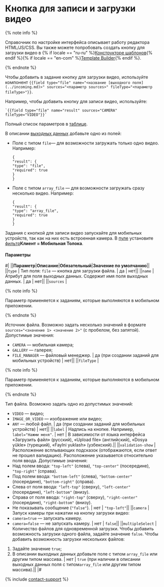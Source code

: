 # Кнопка для записи и загрузки видео

{% note info %}

Справочник по настройке интерфейса описывает работу редактора HTML/JS/CSS. Вы также можете попробовать создать кнопку для загрузки видео в {% if locale == "ru-ru" %}[Конструкторе шаблонов](https://toloka.ai/ru/docs/template-builder/reference/field.media-file){% endif %}{% if locale == "en-com" %}[Template Builder](https://toloka.ai/en/docs/template-builder/reference/field.media-file){% endif %}.

{% endnote %}


Чтобы добавить в задание кнопку для загрузки видео, используйте компонент `{{field type="file" name="<название [выходного поля](../incoming.md)>" sources="<параметр sources>" fileType="<параметр fileType>"}}`.

Например, чтобы добавить кнопку для записи видео, используйте:

```no-highlight
`{{field type="file" name="result" sources="CAMERA" fileType="VIDEO"}}`
```

Полный список параметров в [таблице](#table_param).

В описании [выходных данных](../incoming.md) добавьте одно из полей:

- Поле с типом `file`— для возможности загружать только одно видео. Например:
    ```no-highlight
    {
    "result": {
    "type": "file",
    "required": true
    }
    }
    ```

- Поле с типом `array_file` — для возможности загружать сразу несколько видео. Например:
    ```no-highlight
    {
    "result": {
    "type": "array_file",
    "required": true
    }
    }
    ```


Задания с кнопкой для записи видео запускайте для мобильных устройств, так как на них есть встроенная камера. В [пуле](../../../glossary.md#pool) установите [фильтр](../filters.md)**Клиент = Мобильная Толока**.

#### Параметры

#|
||**Параметр**|**Описание**|**Обязательный**|**Значение по умолчанию**||
||`type` | Тип поля: `file` — кнопка для загрузки файла. | да | нет||
||`name` | Атрибут для поля выходных данных. Содержит имя поля выходных данных. | да | нет||
||`sources` |

{% note info %}

Параметр применяется к заданиям, которые выполняются в мобильном приложении.

{% endnote %}

Источник файла.
Возможно задать несколько значений в формате `sources="<значение 1> <значение 2>"` (с пробелом, без запятой).
Допустимые значения:
- `CAMERA` — мобильная камера;
- `GALLERY` — галерея;
- `FILE_MANAGER` — файловый менеджер. | да (при создании заданий для мобильных устройств) | нет||
||`fileType` |

{% note info %}

Параметр применяется к заданиям, которые выполняются в мобильном приложении.

{% endnote %}

Тип файла. Возможно задать одно из допустимых значений:

- `VIDEO` — видео;
- `IMAGE_OR_VIDEO` — изображение или видео;
- `ANY` — любой файл. | да (при создании заданий для мобильных устройств) | нет||
||`label` | Надпись на кнопке. Например, `label="Нажми меня"`. | нет | В зависимости от языка интерфейса «Загрузить файл» (русский), «Upload file» (английский), «Dosya yükle» (турецкий), «Faylni yuklash» (узбекский).||
||`validation-show` | Расположение всплывающих подсказок (отображаются, если ответ не прошел валидацию). Расположение указывается относительно поля ввода.
Допустимые значения:
- Над полем ввода: `"top-left"` (слева), `"top-center"` (посередине), `"top-right"` (справа).
- Под полем ввода: `"bottom-left"` (слева), `"bottom-center"` (посередине), `"bottom-right"` (справа).
- Слева от поля ввода: `"left-top"` (сверху), `"left-center"` (посередине), `"left-bottom"` (внизу).
- Справа от поля ввода: `"right-top"` (сверху), `"right-center"` (посередине), `"right-bottom"` (внизу).
- Не показывать сообщение (`"false"`). | нет | `"top-left"`||
||`camera` | Запуск камеры при нажатии на кнопку загрузки видео:
- `camera=true` — запускать камеру.
- `camera=false` — не запускать камеру. | нет | `false`||
||`multipleSelect` | Количество файлов для одновременной загрузки.
Чтобы добавить возможность загрузки одного файла, задайте значение `false`.
Чтобы добавить возможность загрузки нескольких файлов:
1. Задайте значение `true`;
1. В описании выходных данных добавьте поле с типом `array_file` или другим типом массива. | нет | `true` (при наличии в описании выходных данных поля с типом`array_file` или другим типом массива).||
|#

{% include [contact-support](../../_includes/contact-support-help.md) %}